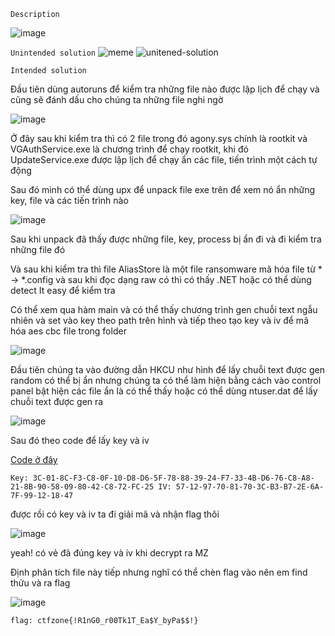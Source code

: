 `Description`

![image](https://github.com/hoanga2dtk68/CTFzone_quals_2023/assets/110059218/e040057a-705c-46b8-a3d7-7a2ad75db5c0)

`Unintended solution`
![meme](https://github.com/hoanga2dtk68/CTFzone_quals_2023/assets/110059218/6fcd614e-d8ae-4f63-835f-e8a62fcd9ad0)
![unitened-solution](https://github.com/hoanga2dtk68/CTFzone_quals_2023/assets/110059218/f06532a4-4d43-4465-b2a3-23d429874f95)

`Intended solution`

Đầu tiên dùng autoruns để kiểm tra những file nào được lập lịch để chạy và cũng sẽ đánh dấu cho chúng ta những file nghi ngờ


![image](https://github.com/hoanga2dtk68/CTFzone_quals_2023/assets/110059218/22286cb1-a012-4d24-83b8-2915f1c5111c)

Ở đây sau khi kiểm tra thì có 2 file trong đó agony.sys chính là rootkit và VGAuthService.exe là chương trình để chạy rootkit, khi đó UpdateService.exe được lập lịch để chạy ẩn các file, tiến trình một cách tự động

Sau đó mình có thể dùng upx để unpack file exe trên để xem nó ẩn những key, file và các tiến trình nào

![image](https://github.com/hoanga2dtk68/CTFzone_quals_2023/assets/110059218/c2d7d396-f437-4706-940c-128be0e160cb)

Sau khi unpack đã thấy được những file, key, process bị ẩn đi và đi kiểm tra những file đó

Và sau khi kiểm tra thì file AliasStore là một file ransomware mã hóa file từ * -> *.config và sau khi đọc dạng raw có thì có thấy .NET hoặc có thể dùng detect It easy để kiểm tra

Có thể xem qua hàm main và có thể thấy chương trình gen chuỗi text ngẫu nhiên và set vào key theo path trên hình và tiếp theo tạo key và iv để mã hóa aes cbc file trong folder

![image](https://github.com/hoanga2dtk68/CTFzone_quals_2023/assets/110059218/b3d2c58f-19ba-4d3e-ad7b-a559704845cb)

Đầu tiên chúng ta vào đường dẫn HKCU như hình để lấy chuỗi text được gen random có thể bị ẩn nhưng chúng ta có thể làm hiện bằng cách vào control panel bật hiện các file ẩn là có thể thấy hoặc có thể dùng ntuser.dat để lấy chuỗi text được gen ra

![image](https://github.com/hoanga2dtk68/CTFzone_quals_2023/assets/110059218/236a6061-3aa5-45e6-9d58-58f56eda30e5)

Sau đó theo code để lấy key và iv 

[Code ở đây](https://ideone.com/aJtGVC)

`Key: 3C-01-8C-F3-C8-0F-10-D8-D6-5F-78-88-39-24-F7-33-4B-D6-76-C8-A8-21-8B-90-58-09-80-42-C8-72-FC-25
 IV: 57-12-97-70-81-70-3C-B3-B7-2E-6A-7F-99-12-18-47`

được rồi có key và iv ta đi giải mã và nhận flag thôi

![image](https://github.com/hoanga2dtk68/CTFzone_quals_2023/assets/110059218/9312dbde-42e8-4bd5-b9f8-883b3178ffcd)

yeah! có vẻ đã đúng key và iv khi decrypt ra MZ 

Định phân tích file này tiếp nhưng nghĩ có thể chèn flag vào nên em find thửu và ra flag

![image](https://github.com/hoanga2dtk68/CTFzone_quals_2023/assets/110059218/8fd9155a-5409-4d78-ae31-4a91d542b41e)

`flag: ctfzone{!R1nG0_r00Tk1T_Ea$Y_byPa$$!}`
